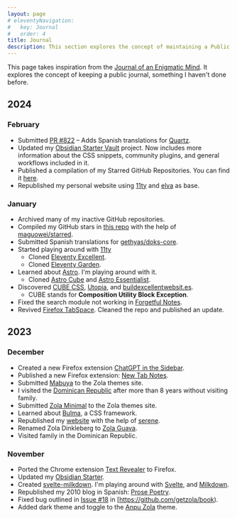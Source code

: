 ```yaml
---
layout: page
# eleventyNavigation:
#   key: Journal
#   order: 4
title: Journal
description: This section explores the concept of maintaining a Public Journal.
---
```


This page takes inspiration from the [Journal of an Enigmatic Mind](https://speyllsite.pages.dev/journal/). It explores the concept of keeping a public journal, something I haven't done before.

## 2024

### February

- Submitted [PR #822](https://github.com/jackyzha0/quartz/pull/822) – Adds Spanish translations for [Quartz](https://github.com/jackyzha0/quartz).
- Updated my [Obsidian Starter Vault](https://github.com/semanticdata/obsidian-starter-vault) project. Now includes more information about the CSS snippets, community plugins, and general workflows included in it.
- Published a compilation of my Starred GitHub Repositories. You can find it [here](https://github.com/semanticdata/github-stars).
- Republished my personal website using [11ty](https://www.11ty.dev/) and [elva](https://github.com/scottsweb/elva) as base.

### January

- Archived many of my inactive GitHub repositories.
- Compiled my GitHub stars in [this repo](https://github.com/semanticdata/github-stars) with the help of [maguowei/starred](https://github.com/maguowei/starred).
- Submitted Spanish translations for [gethyas/doks-core](https://github.com/gethyas/doks-core).
- Started playing around with [11ty](https://www.11ty.dev/)
  - Cloned [Eleventy Excellent](https://github.com/semanticdata/eleventy-excellent).
  - Cloned [Eleventy Garden](https://github.com/semanticdata/eleventy-garden).
- Learned about [Astro](https://astro.build/). I'm playing around with it.
  - Cloned [Astro Cube](https://github.com/semanticdata/astro-cube) and [Astro Essentialist](https://github.com/semanticdata/astro-essentialist).
- Discovered [CUBE CSS](https://cube.fyi/), [Utopia](https://utopia.fyi/), and [buildexcellentwebsit.es](https://buildexcellentwebsit.es/).
  - CUBE stands for **Composition Utility Block Exception**.
- Fixed the search module not working in [Forgetful Notes](https://github.com/semanticdata/forgetful-notes).
- Revived [Firefox TabSpace](https://github.com/semanticdata/firefox-tabspace). Cleaned the repo and published an update.

## 2023

### December

- Created a new Firefox extension [ChatGPT in the Sidebar](https://github.com/semanticdata/firefox-chatgpt-in-sidebar).
- Published a new Firefox extension: [New Tab Notes](https://github.com/semanticdata/firefox-new-tab-notes).
- Submitted [Mabuya](https://github.com/semanticdata/mabuya) to the Zola themes site.
- I visited the [Dominican Republic](https://en.wikipedia.org/wiki/Dominican_Republic) after more than 8 years without visiting family.
- Submitted [Zola Minimal](https://github.com/semanticdata/zola-minimal) to the Zola themes site.
- Learned about [Bulma](https://bulma.io/), a CSS framework.
- Republished my [website](https://github.com/semanticdata/semanticdata.github.io) with the help of [serene](https://github.com/isunjn/serene).
- Renamed Zola Dinkleberg to [Zola Guava](https://github.com/semanticdata/zola-guava).
- Visited family in the Dominican Republic.

### November

- Ported the Chrome extension [Text Revealer](https://github.com/jamigibbs/text-revealer-chrome-extension) to Firefox.
- Updated my [Obsidian Starter](https://github.com/semanticdata/obsidian-starter-vault).
- Created [svelte-milkdown](https://github.com/semanticdata/svelte-milkdown). I'm playing around with [Svelte](https://svelte.dev/), and [Milkdown](https://milkdown.dev/).
- Republished my 2010 blog in Spanish: [Prose Poetry](https://github.com/semanticdata/prose-poetry).
- Fixed bug outlined in [Issue #18](https://github.com/getzola/book/issues/18) in [https://github.com/getzola/book).
- Added dark theme and toggle to the [Anpu Zola](https://github.com/zbrox/anpu-zola-theme) theme.
